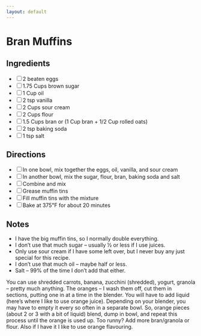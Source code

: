 ```yaml
---
layout: default
---
```


# Bran Muffins

<div class="ingredients">
<h2>Ingredients</h2>
<ul class="ingredient-list">
<li><label><input type="checkbox">2 beaten eggs</label></li>
<li><label><input type="checkbox">1.75 Cups brown sugar</label></li>
<li><label><input type="checkbox">1 Cup oil</label></li>
<li><label><input type="checkbox">2 tsp vanilla</label></li>
<li><label><input type="checkbox">2 Cups sour cream</label></li>
<li><label><input type="checkbox">2 Cups flour</label></li>
<li><label><input type="checkbox">1.5 Cups bran or (1 Cup bran + 1/2 Cup rolled oats)</label></li>
<li><label><input type="checkbox">2 tsp baking soda</label></li>
<li><label><input type="checkbox">1 tsp salt</label></li>
</ul>
</div>

<div class="directions">
<h2>Directions</h2>
<ul class="direction-list">
<li><label><input type="checkbox">In one bowl, mix together the eggs, oil, vanilla, and sour cream</label></li>
<li><label><input type="checkbox">In another bowl, mix the sugar, flour, bran, baking soda and salt</label></li>
<li><label><input type="checkbox">Combine and mix</label></li>
<li><label><input type="checkbox">Grease muffin tins</label></li>
<li><label><input type="checkbox">Fill muffin tins with the mixture</label></li>
<li><label><input type="checkbox">Bake at 375℉ for about 20 minutes</label></li>
</ul>
</div>

## Notes

* I have the big muffin tins, so I normally double everything.
* I don’t use that much sugar – usually ½ or less if I use juices.
* Only use sour cream if I have some left over, but I never buy any just special for this recipe.
* I don’t use that much oil – maybe half or less.
* Salt – 99% of the time I don’t add that either.

You can use shredded carrots, banana, zucchini (shredded), yogurt, granola  – pretty much anything.
The oranges – I wash them off, cut them in sections, putting one in at a time in the blender.  You will have to add  liquid (here’s where I like to use orange juice). Depending on your blender, you may have to empty it every so often in a separate bowl.  So, orange pieces (about 2 or 3 with a bit of liquid) blend, dump in bowl, and repeat this process until the orange is used up.  Too runny?  Add more bran/granola or flour.  Also if I have it I like to use orange flavouring.
